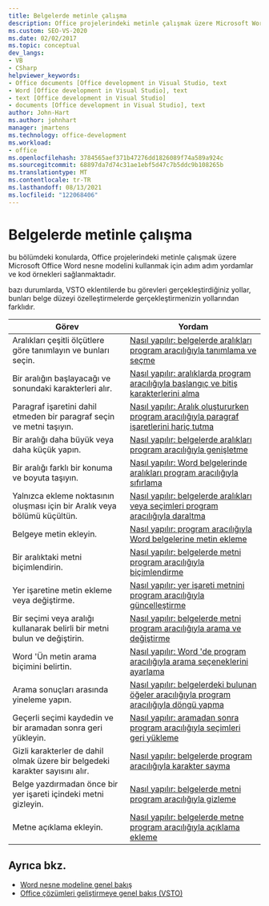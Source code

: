 ```yaml
---
title: Belgelerde metinle çalışma
description: Office projelerindeki metinle çalışmak üzere Microsoft Word nesne modelini kullanmaya yönelik adım adım yordamlar ve kod örnekleri hakkında bilgi edinin.
ms.custom: SEO-VS-2020
ms.date: 02/02/2017
ms.topic: conceptual
dev_langs:
- VB
- CSharp
helpviewer_keywords:
- Office documents [Office development in Visual Studio, text
- Word [Office development in Visual Studio], text
- text [Office development in Visual Studio]
- documents [Office development in Visual Studio], text
author: John-Hart
ms.author: johnhart
manager: jmartens
ms.technology: office-development
ms.workload:
- office
ms.openlocfilehash: 3784565aef371b47276dd1826089f74a589a924c
ms.sourcegitcommit: 68897da7d74c31ae1ebf5d47c7b5ddc9b108265b
ms.translationtype: MT
ms.contentlocale: tr-TR
ms.lasthandoff: 08/13/2021
ms.locfileid: "122068406"
---
```

# <a name="work-with-text-in-documents"></a>Belgelerde metinle çalışma
  bu bölümdeki konularda, Office projelerindeki metinle çalışmak üzere Microsoft Office Word nesne modelini kullanmak için adım adım yordamlar ve kod örnekleri sağlanmaktadır.

 bazı durumlarda, VSTO eklentilerde bu görevleri gerçekleştirdiğiniz yollar, bunları belge düzeyi özelleştirmelerde gerçekleştirmenizin yollarından farklıdır.

|Görev|Yordam|
|----------|---------------|
|Aralıkları çeşitli ölçütlere göre tanımlayın ve bunları seçin.|[Nasıl yapılır: belgelerde aralıkları program aracılığıyla tanımlama ve seçme](../vsto/how-to-programmatically-define-and-select-ranges-in-documents.md)|
|Bir aralığın başlayacağı ve sonundaki karakterleri alır.|[Nasıl yapılır: aralıklarda program aracılığıyla başlangıç ve bitiş karakterlerini alma](../vsto/how-to-programmatically-retrieve-start-and-end-characters-in-ranges.md)|
|Paragraf işaretini dahil etmeden bir paragraf seçin ve metni taşıyın.|[Nasıl yapılır: Aralık oluştururken program aracılığıyla paragraf işaretlerini hariç tutma](../vsto/how-to-programmatically-exclude-paragraph-marks-when-creating-ranges.md)|
|Bir aralığı daha büyük veya daha küçük yapın.|[Nasıl yapılır: belgelerde aralıkları program aracılığıyla genişletme](../vsto/how-to-programmatically-extend-ranges-in-documents.md)|
|Bir aralığı farklı bir konuma ve boyuta taşıyın.|[Nasıl yapılır: Word belgelerinde aralıkları program aracılığıyla sıfırlama](../vsto/how-to-programmatically-reset-ranges-in-word-documents.md)|
|Yalnızca ekleme noktasının oluşması için bir Aralık veya bölümü küçültün.|[Nasıl yapılır: belgelerde aralıkları veya seçimleri program aracılığıyla daraltma](../vsto/how-to-programmatically-collapse-ranges-or-selections-in-documents.md)|
|Belgeye metin ekleyin.|[Nasıl yapılır: program aracılığıyla Word belgelerine metin ekleme](../vsto/how-to-programmatically-insert-text-into-word-documents.md)|
|Bir aralıktaki metni biçimlendirin.|[Nasıl yapılır: belgelerde metni program aracılığıyla biçimlendirme](../vsto/how-to-programmatically-format-text-in-documents.md)|
|Yer işaretine metin ekleme veya değiştirme.|[Nasıl yapılır: yer işareti metnini program aracılığıyla güncelleştirme](../vsto/how-to-programmatically-update-bookmark-text.md)|
|Bir seçimi veya aralığı kullanarak belirli bir metni bulun ve değiştirin.|[Nasıl yapılır: belgelerde metni program aracılığıyla arama ve değiştirme](../vsto/how-to-programmatically-search-for-and-replace-text-in-documents.md)|
|Word 'Ün metin arama biçimini belirtin.|[Nasıl yapılır: Word 'de program aracılığıyla arama seçeneklerini ayarlama](../vsto/how-to-programmatically-set-search-options-in-word.md)|
|Arama sonuçları arasında yineleme yapın.|[Nasıl yapılır: belgelerdeki bulunan öğeler aracılığıyla program aracılığıyla döngü yapma](../vsto/how-to-programmatically-loop-through-found-items-in-documents.md)|
|Geçerli seçimi kaydedin ve bir aramadan sonra geri yükleyin.|[Nasıl yapılır: aramadan sonra program aracılığıyla seçimleri geri yükleme](../vsto/how-to-programmatically-restore-selections-after-searches.md)|
|Gizli karakterler de dahil olmak üzere bir belgedeki karakter sayısını alır.|[Nasıl yapılır: belgelerde program aracılığıyla karakter sayma](../vsto/how-to-programmatically-count-characters-in-documents.md)|
|Belge yazdırmadan önce bir yer işareti içindeki metni gizleyin.|[Nasıl yapılır: belgelerde metni program aracılığıyla gizleme](../vsto/how-to-programmatically-hide-text-in-documents.md)|
|Metne açıklama ekleyin.|[Nasıl yapılır: belgelerde metne program aracılığıyla açıklama ekleme](../vsto/how-to-programmatically-add-comments-to-text-in-documents.md)|

## <a name="see-also"></a>Ayrıca bkz.
- [Word nesne modeline genel bakış](../vsto/word-object-model-overview.md)
- [Office çözümleri geliştirmeye genel bakış &#40;VSTO&#41;](../vsto/office-solutions-development-overview-vsto.md)
